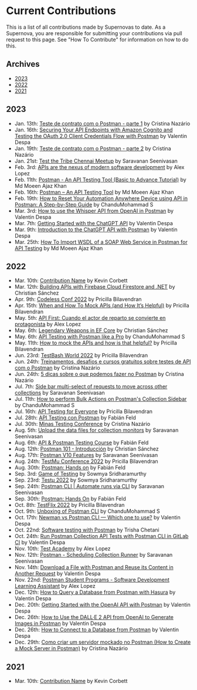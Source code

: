 # Current Contributions

This is a list of all contributions made by Supernovas to date. 
As a Supernova, you are responsible for submitting your contributions via pull request to this page.
See "How To Contribute" for information on how to do this.

## Archives
- [2023](https://github.com/Kcorb95/Postman-Supernova-Program-Resources/blob/main/pages/contributions/Current-Contributions.md#2023)
- [2022](https://github.com/Kcorb95/Postman-Supernova-Program-Resources/blob/main/pages/contributions/Current-Contributions.md#2022)
- [2021](https://github.com/Kcorb95/Postman-Supernova-Program-Resources/blob/main/pages/contributions/Current-Contributions.md#2021)

## 2023
- Jan. 13th: [Teste de contrato com o Postman - parte 1](https://www.youtube.com/watch?v=PFMXOyTjgcE) by Cristina Nazário
- Jan. 16th: [Securing Your API Endpoints with Amazon Cognito and Testing the OAuth 2.0 Client Credentials Flow with Postman](https://medium.com/apis-with-valentine/securing-your-api-endpoints-with-amazon-cognito-and-testing-the-oauth-2-0-49d9d527dc6d) by Valentin Despa
- Jan. 19th: [Teste de contrato com o Postman - parte 2](https://youtu.be/cHmLtTx1US4) by Cristina Nazário
- Jan. 21st: [Test the Tribe Chennai Meetup](https://www.thetesttribe.com/the-test-tribe-7th-chennai-meetup/) by Saravanan Seenivasan
- Feb. 3rd: [APIs are the nexus of modern software development](https://twitter.com/alopezari/status/1621495341106216963) by Alex Lopez
- Feb. 11th: [Postman - An API Testing Tool (Basic to Advance Tutorial)](https://www.youtube.com/watch?v=b8X24Afl_G4&list=PL3IwAics3J0ef1VZCgmwRuZASzAi7eNcT) by Md Moeen Ajaz Khan
- Feb. 16th: [Postman – An API Testing Tool](https://www.codewithmmak.com/postman/) by Md Moeen Ajaz Khan
- Feb. 19th: [How to Reset Your Automation Anywhere Device using API in Postman: A Step-by-Step Guide](https://chandmohammad.hashnode.dev/how-to-reset-your-automation-anywhere-device-using-api-in-postman-a-step-by-step-guide) by ChanduMohammad S
- Mar. 3rd: [How to use the Whisper API from OpenAI in Postman](https://medium.com/apis-with-valentine/how-to-use-the-whisper-api-from-openai-in-postman-9a9a9f97807c) by Valentin Despa
- Mar. 7th: [Getting Started with the ChatGPT API](https://medium.com/apis-with-valentine/getting-started-with-the-chatgpt-api-4d884b20f6d0) by Valentin Despa
- Mar. 9th: [Introduction to the ChatGPT API with Postman](https://youtu.be/rlLwSr-wIAg) by Valentin Despa
- Mar. 25th: [How To Import WSDL of a SOAP Web Service in Postman for API Testing](https://youtu.be/k9oE4lDKcog) by Md Moeen Ajaz Khan

## 2022
- Mar. 10th: [Contribution Name](https://google.com/) by Kevin Corbett
- Mar. 12th: [Building APIs with Firebase Cloud Firestore and .NET](https://gdg.community.dev/events/details/google-gdg-trelew-presents-creando-api-con-firebase-cloud-firestore-y-net/) by Christian Sánchez
- Apr. 9th: [Codeless Conf 2022](https://www.tech-talks.info/codeless-conf) by Pricilla Bilavendran
- Apr. 15th: [When and How To Mock APIs (and How It’s Helpful)](https://medium.com/p/d367fd237fb9) by Pricilla Bilavendran
- May. 5th: [API First: Cuando el actor de reparto se convierte en protagonista](https://www.meetup.com/releevant/events/285563986/) by Alex Lopez
- May. 6th: [Legendary Weapons in EF Core](https://youtu.be/qKV69gxs4JM) by Christian Sánchez
- May. 6th: [API Testing with Postman like a Pro](https://www.linkedin.com/posts/chandumohammad_join-postman-supernova-sule-balogun-olanrewaju-activity-6925498029097578496-GlJV) by ChanduMohammad S
- May. 11th: [How to mock the APIs and how is that helpful?](https://medium.com/p/d367fd237fb9) by Pricilla Bilavendran
- Jun. 23rd: [TestBash World 2022](https://twitter.com/ministryoftest/status/1539816866880823296) by Pricilla Bilavendran
- Jun. 24th: [Treinamentos, desafios e cursos gratuitos sobre testes de API com o Postman](https://medium.com/@cmnazariio/treinamentos-desafios-e-cursos-gratuitos-sobre-testes-de-api-com-o-postman-a0b90150180) by Cristina Nazário
- Jun. 24th: [5 dicas sobre o que podemos fazer no Postman](https://youtu.be/xejYUpv0UB0) by Cristina Nazário
- Jul. 7th: [Side bar multi-select of requests to move across other collections](https://youtu.be/Y0WoWgb1ig8) by Saravanan Seenivasan
- Jul. 11th: [How to perform Bulk Actions on Postman's Collection Sidebar](https://chandmohammad.hashnode.dev/how-to-perform-bulk-actions-on-postmans-collection-sidebar) by ChanduMohammad S
- Jul. 16th: [API Testing for Everyone](https://www.eventbrite.com/e/synapse-qa-meetup-api-testing-for-everyone-tickets-373500689617) by Pricilla Bilavendran
- Jul. 28th: [API Testing con Postman](https://www.linkedin.com/posts/intive_intive-oneintive-cultureoflearning-activity-6960265573742059520-tELy?utm_source=linkedin_share&utm_medium=member_desktop_web) by Fabián Feld
- Jul. 30th: [Minas Testing Conference](https://minastestingconference.com.br/) by Cristina Nazário
- Aug. 5th: [Upload the data files for collection monitors](https://www.youtube.com/watch?v=C3Vk3_xRdfE) by Saravanan Seenivasan
- Aug. 6th: [API & Postman Testing Course](https://www.linkedin.com/company/nahual/mycompany/) by Fabián Feld
- Aug. 12th: [Postman 101 - Introducción](https://gdg.community.dev/events/details/google-gdg-san-pedro-sula-presents-postman-101-introduccion/) by Christian Sánchez
- Aug. 17th: [Postman V10 Features](https://youtube.com/shorts/A1Ls5Us7nj0?feature=share) by Saravanan Seenivasan
- Aug. 24th: [TestMu Conference 2022](https://youtu.be/_HRoTySWtY8) by Pricilla Bilavendran
- Aug. 30th: [Postman: Hands on](https://www.linkedin.com/feed/update/urn:li:activity:6966020051636248577/) by Fabián Feld
- Sep. 3rd: [Game of Testing](https://www.linkedin.com/posts/game-of-testing_gamification-banglore-testing-activity-6951393852305850368-67zA?utm_source=linkedin_share&utm_medium=android_app) by Sowmya Sridharamurthy
- Sep. 23rd: [Testμ 2022](https://www.lambdatest.com/testuconf-2022/) by Sowmya Sridharamurthy
- Sep. 24th: [Postman CLI | Automate runs via CLI](https://youtu.be/3CLU7Y37zDs) by Saravanan Seenivasan
- Sep. 30th: [Postman: Hands On](https://youtu.be/3ou0P-cnyac) by Fabián Feld
- Oct. 8th: [TestFlix 2022](https://www.thetesttribe.com/testflix-2022/) by Pricilla Bilavendran
- Oct. 9th: [Unboxing of Postman CLI](https://chandmohammad.hashnode.dev/unboxing-of-postman-cli) by ChanduMohammad S
- Oct. 17th: [Newman vs Postman CLI — Which one to use?](https://medium.com/p/f05386303544) by Valentin Despa
- Oct. 22nd: [Software testing with Postman](https://www.eventbrite.com/e/software-testing-with-postman-tickets-423573849787) by Trisha Chetani
- Oct. 24th: [Run Postman Collection API Tests with Postman CLI in GitLab CI](https://medium.com/p/73857e27a4cc) by Valentin Despa
- Nov. 10th: [Test Academy](https://event.testacademy.es/malaga/index.php/events/adoptando-un-enfoque-api-first/) by Alex Lopez
- Nov. 12th: [Postman - Scheduling Collection Runner](https://youtu.be/XkxBD3mm6Ow) by Saravanan Seenivasan
- Nov. 14th: [Download a File with Postman and Reuse its Content in Another Request](https://medium.com/apis-with-valentine/download-a-file-with-postman-and-reuse-its-content-in-another-request-bb477396ac37) by Valentin Despa
- Nov. 22nd: [Postman Student Programs - Software Development Learning Assistant](https://www.youtube.com/watch?v=lK3zEgrEM44) by Alex Lopez
- Dec. 12th: [How to Query a Database from Postman with Hasura](https://medium.com/p/cde4f9c96699) by Valentin Despa
- Dec. 20th: [Getting Started with the OpenAI API with Postman](https://medium.com/p/52fea7f8131a) by Valentin Despa
- Dec. 26th: [How to Use the DALL·E 2 API from OpenAI to Generate Images in Postman](https://medium.com/p/687aa5419e77) by Valentin Despa
- Dec. 26th: [How to Connect to a Database from Postman](https://medium.com/p/fd19804eaba0) by Valentin Despa
- Dec. 29th: [Como criar um servidor mockado no Postman (How to Create a Mock Server in Postman)](https://youtu.be/L13M5EgFxp0) by Cristina Nazário

## 2021
- Mar. 10th: [Contribution Name](https://google.com/) by Kevin Corbett
